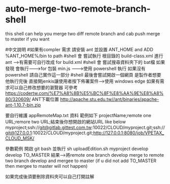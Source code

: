 # auto-merge-two-remote-branch-shell
this shell can help you merge two diff remote branch and cab push merge to master if you want


#中文說明
#如果有compler 需求 請安裝 ant 並設置 ANT_HOME and ADD %ANT_HOME%/bin to path
#shell 會 嘗試執行 根目錄的 build-class.xml 進行ant -->有需要可自行改成 for build.xml
#shell 會 嘗試搜尋資料夾下的 bat檔 如果發現 會執行--->for 包裝 min.js  --->使用 powershell 執行 如果沒有 powershell 請自己實作這一部分
#shell 最後會嘗試開啟一個網頁 是製作者想要他執行完後 直接開jenkis讓使用者按下佈署案件-->使用 windows edge 如果有需求可以自己修改想要的瀏覽器
可參考 https://codertw.com/%E7%A8%8B%E5%BC%8F%E8%AA%9E%E8%A8%80/320609/
ANT下載位置 http://apache.stu.edu.tw//ant/binaries/apache-ant-1.10.7-bin.zip


要自行維護 appRemoteMap.txt 資料
範例如下
projectName;remote one URL;remore two URL;結束後你想開啟的網站URL
like below
myproject;ssh://git@gitlab.gittest.com.tw:10022/CLOUD/myproject.git;ssh://git@127.0.0.1:10022/CLOUD/myproject.git;http://127.0.0.1:8080/job/VPETAX_CLOUD_MSK/

參數範例 開啟 git bash 並執行
sh uploadEdition.sh myproject develop develop TO_MASTER
結果-->將remote one branch develop merge to remote two branch develop and mergee to master (if u did not add TO_MASTER then mergee to master will not happen)

如果完成後須要刪除資料夾可以自己打開註解
